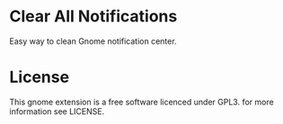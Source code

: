 # Clear All Notifications
Easy way to clean Gnome notification center.

# License
This gnome extension is a free software licenced under GPL3. for more information see LICENSE.
